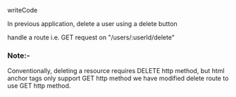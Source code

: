 writeCode

In previous application, delete a user using a delete button

handle a route i.e. GET request on "/users/:userId/delete"












### Note:-

Conventionally, deleting a resource requires DELETE http method,
but html anchor tags only support GET http method we have modified delete route to use GET http method.
